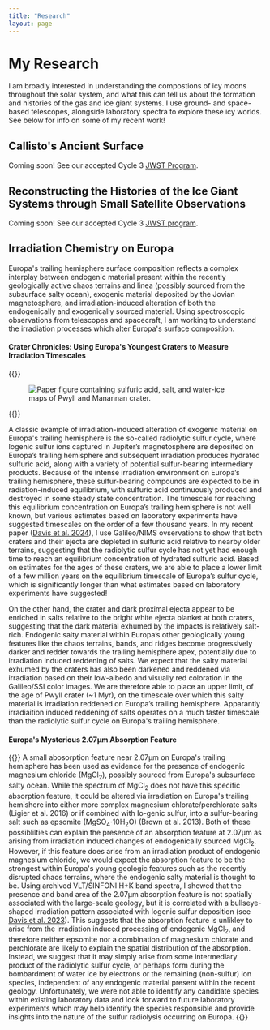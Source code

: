 ```yaml
---
title: "Research"
layout: page
---
```


# My Research

I am broadly interested in understanding the compostions of icy moons throughout the solar system, and what this can tell us about the formation and histories of the gas and ice giant systems. I use ground- and space- based telescopes, alongside laboratory spectra to explore these icy worlds. See below for info on some of my recent work!

## Callisto's Ancient Surface

Coming soon! See our accepted Cycle 3 [JWST Program](https://www.stsci.edu/jwst/science-execution/program-information?id=4687).

## Reconstructing the Histories of the Ice Giant Systems through Small Satellite Observations

Coming soon! See our accepted Cycle 3 [JWST program](https://www.stsci.edu/jwst/science-execution/program-information?id=4645).


## Irradiation Chemistry on Europa

Europa's trailing hemisphere surface composition reflects a complex interplay between endogenic material present within the recently geologically active chaos terrains and linea (possibly sourced from the subsurface salty ocean), exogenic material deposited by the Jovian magnetosphere, and irradiation-induced alteration of both the endogenically and exogenically sourced material. Using spectroscopic observations from telescopes and spacecraft, I am working to understand the irradiation processes which alter Europa's surface composition.

#### Crater Chronicles: Using Europa's Youngest Craters to Measure Irradiation Timescales 
{{<rawhtml>}}
<figure>
  <div class="image-container">
    <img src="/img/SpectralMap_withCaption.png" alt="Paper figure containing sulfuric acid, salt, and water-ice maps of Pwyll and Manannan crater.">
  </div>
</figure>
{{</rawhtml>}}

A classic example of irradiation-induced alteration of exogenic material on Europa's trailing hemisphere is the so-called radiolytic sulfur cycle, where Iogenic sulfur ions captured in Jupiter’s magnetosphere are deposited on Europa’s trailing hemisphere and subsequent irradiation produces hydrated sulfuric acid, along with a variety of potential sulfur-bearing intermediary products. Because of the intense irradiation environment on Europa’s trailing hemisphere, these sulfur-bearing compounds are expected to be in radiation-induced equilibrium, with sulfuric acid continuously produced and destroyed in some steady state concentration. The timescale for reaching this equilibrium concentration on Europa’s trailing hemisphere is not well known, but various estimates based on laboratory experiments have suggested timescales on the order of a few thousand
years. In my recent paper ([Davis et al. 2024]()), I use Galileo/NIMS ovservations to show that both craters and their ejecta are depleted in sulfuric acid relative to nearby older terrains, suggesting that the radiolytic sulfur cycle has not yet had enough time to reach an equilibrium concentration of hydrated sulfuric acid. Based on estimates for the ages of these craters, we are able to place a lower limit of a few million years on the equilibrium timescale of Europa’s sulfur cycle, which is significantly longer than what estimates based on laboratory experiments have suggested!

 On the other hand, the crater and dark proximal ejecta appear to be enriched in salts relative to the bright white ejecta blanket at both craters, suggesting that the dark material exhumed by the impacts is relatively salt-rich. Endogenic salty material within Europa’s other geologically young features like the chaos terrains, bands, and ridges become progressively darker and redder towards the trailing hemisphere apex, potentially due to irradiation induced reddening of salts. We expect that the salty material exhumed by the craters has also been darkened and reddened via irradiation based on their low-albedo and visually red coloration in the Galileo/SSI color images. We are therefore able to place an upper limit, of the age of Pwyll crater (~1 Myr), on the timescale over which this salty material is irradiation reddened on Europa’s trailing hemisphere. Apparantly irradiaition induced reddening of salts operates on a much faster timescale than the radiolytic sulfur cycle on Europa's trailing hemisphere.


#### Europa's Mysterious 2.07μm Absorption Feature

{{<rawhtml>}}
A small abosorption feature near 2.07μm on Europa's trailing hemisphere has been used as evidence for the presence of endogenic magnesium chloride (MgCl<sub>2</sub>), possibly sourced from Europa's subsurface salty ocean. While the spectrum of MgCl<sub>2</sub> does not have this specific absorption feature, it could be altered via irradiation on Europa's trailing hemishere into either more complex magnesium chlorate/perchlorate salts (Ligier et al. 2016) or if combined with Io-genic sulfur, into a sulfur-bearing salt such as epsomite (MgSO<sub>4</sub>⋅10H<sub>2</sub>O) (Brown et al. 2013). Both of these possiblilties can explain the presence of an absorption feature at 2.07μm as arising from irradiation induced changes of endogenically sourced MgCl<sub>2</sub>. However, if this feature does arise from an irradiation product of endogenic magnesium chloride, we would expect the absorption feature to be the strongest within Europa's young geologic features such as the recently disrupted chaos terrains, where the endogenic salty material is thought to be. Using archived VLT/SINFONI H+K band spectra, I showed that the presence and band area of the 2.07µm absorption feature is not spatially associated with the large-scale geology, but it is correlated with a bullseye-shaped irradiation pattern associated with Iogenic sulfur deposition (see <a href="https://iopscience.iop.org/article/10.3847/PSJ/aced96/meta">Davis et al. 2023</a>). This suggests that the absorption feature is unlikley to arise from the irradiation induced processing of endogenic MgCl<sub>2</sub>, and therefore neither epsomite nor a combination of magnesium chlorate and perchlorate are likely to explain the spatial distribution of the absorption. Instead, we suggest that it may simply arise from some intermediary product of the radiolytic sulfur cycle, or perhaps form during the bombardment of water ice by electrons or the remaining (non-sulfur) ion species, independent of any endogenic material present within the recent geology. Unfortunately, we were not able to identify any candidate species within existing laboratory data and look forward to future laboratory experiments which may help identify the species responsible and provide insights into the nature of the sulfur radiolysis occurring on Europa.
{{</rawhtml>}}